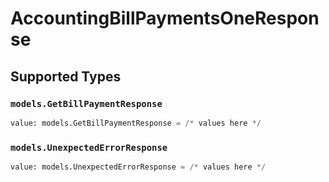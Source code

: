 # AccountingBillPaymentsOneResponse


## Supported Types

### `models.GetBillPaymentResponse`

```python
value: models.GetBillPaymentResponse = /* values here */
```

### `models.UnexpectedErrorResponse`

```python
value: models.UnexpectedErrorResponse = /* values here */
```

